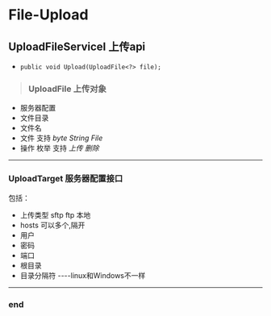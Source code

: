 # File-Upload


## UploadFileServiceI  上传api
* <code>public void Upload(UploadFile<?> file);</code> 

>### UploadFile  上传对象
* 服务器配置
* 文件目录
* 文件名
* 文件 支持 _byte_ _String_ _File_
* 操作 枚举 支持 _上传_ _删除_


---

### UploadTarget  服务器配置接口
包括：
* 上传类型 sftp ftp 本地
* hosts   可以多个,隔开
* 用户
* 密码
* 端口
* 根目录
* 目录分隔符 ----linux和Windows不一样
---

### end